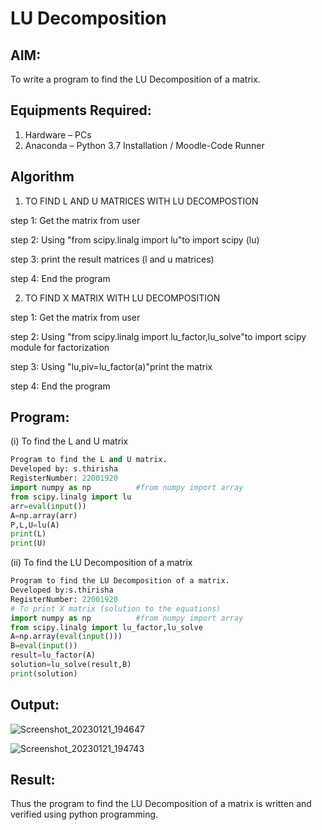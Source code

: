 # LU Decomposition 

## AIM:
To write a program to find the LU Decomposition of a matrix.

## Equipments Required:
1. Hardware – PCs
2. Anaconda – Python 3.7 Installation / Moodle-Code Runner

## Algorithm
1. TO FIND L AND U MATRICES WITH LU DECOMPOSTION
 
step 1:
Get the matrix from user

step 2: 
Using "from scipy.linalg import lu"to import scipy (lu)

step 3:
print the result matrices (l and u matrices)

step 4:
End the program


2. TO FIND X MATRIX WITH LU DECOMPOSITION

step 1:
Get the matrix from user

step 2:
Using "from scipy.linalg import lu_factor,lu_solve"to import
scipy module for factorization

step 3:
Using "lu,piv=lu_factor(a)"print the matrix

step 4:
End the program

## Program:
(i) To find the L and U matrix
```python
Program to find the L and U matrix.
Developed by: s.thirisha
RegisterNumber: 22001920
import numpy as np          #from numpy import array
from scipy.linalg import lu
arr=eval(input())
A=np.array(arr)
P,L,U=lu(A)
print(L)
print(U)
```
(ii) To find the LU Decomposition of a matrix
```python
Program to find the LU Decomposition of a matrix.
Developed by:s.thirisha 
RegisterNumber: 22001920
# To print X matrix (solution to the equations)
import numpy as np          #from numpy import array
from scipy.linalg import lu_factor,lu_solve
A=np.array(eval(input()))
B=eval(input())
result=lu_factor(A)
solution=lu_solve(result,B)
print(solution)
```

## Output:
![Screenshot_20230121_194647](https://user-images.githubusercontent.com/120380280/213871547-5ee947e2-f566-439b-8770-3029d32f5ead.png)

![Screenshot_20230121_194743](https://user-images.githubusercontent.com/120380280/213871552-359c9eaf-fb76-4cc0-a7d5-df5f452913df.png)


## Result:
Thus the program to find the LU Decomposition of a matrix is written and verified using python programming.

